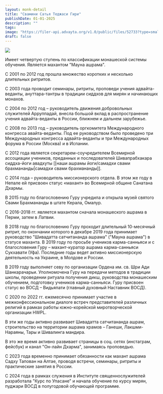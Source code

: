 ```yaml
---
layout: monk-detail
title: "Свамини Сатья Теджаси Гири"
publishDate: 01-01-2025
description: ""
tags:
image: "https://filer-api.advayta.org/v1.0/public/files/52733?type=small"
draft: false
---
```


![](https://filer-api.advayta.org/v1.0/public/files/52733?size=medium) 

 Имеет четвертую ступень по классификации монашеской системы обучения. Является махантом "Мауна ашрама".

 С 2001 по 2012 год прошла множество коротких и несколько длительных ритритов.

 С 2003 года проводит семинары, ритриты, проповеди учения адвайта-веданты, ануттара-тантры в традиции сиддхов для мирян и начинающих монахов.

 С 2004 по 2012 год – руководитель движения добровольных служителей Арруппадай, внесла большой вклад в распространение учения адвайта-веданты в России, ближнем и дальнем зарубежье.

 С 2008 по 2013 год – руководитель оргкомитета Международного конгресса авайта-веданты. Под ее руководством было проведено три Международных конгресса адвайта-веданты и три Международных форума в России (Москва) и в Испании.

 С 2012 года является секретарем-соучредителем Всемирной ассоциации учеников, преданных и последователей Шивапрабхакара сиддха-йоги авадхуты [[наши ашрамы йоги/самадхи свами брахмананды|самадхи свами брахмананды]].

 С 2014 года – руководитель миссионерского отдела. В этом же году в Непале ей присвоен статус «махант» во Всемирной общине Санатана Дхармы.

 В 2015 году по благословению Гуру учредила и открыла музей святого Свами Брахмананды в штате Керала, Омалур.

 С 2016-2018 гг. является махантом сначала монашеского ашрама в Перми, затем в Латвии.

 В 2018 году по благословению Гуру проходит длительный 10-месячный ритрит, по окончании которого в декабре 2019 года принимает руководство "Шивадатта сатчитананда ашрама" ("Мауна ашрама") в статусе маханта. В 2019 году по просьбе учеников карма-санньяси и с благословения Гуру – махант-куратор ашрама карма-санньяси Сукхавати (Уфа). Последние годы ведет активно миссионерскую деятельность на Украине, в Молдове и России.

 В 2019 году выполняет севу по организации Ордена им. св. Шри Ади Шанкарачарьи. Уполномочена Гуру на передачи методов в традиции школы, проведении ритуала получения дикш, руководства монашеским обучением, подготовку учеников карма-санньяси. Гуру присвоен статус во ВОСД – Видьяпати (главный духовный Наставник ВОСД).  

 С 2020 по 2022 гг. ежемесячно принимает участие в межконфессиональном диалоге встреч представителей различных религий в рамках работы южно-корейской миротворческой организации HWPL.

 В эти же годы активно развивает Шивадатта сатчитананда ашрам, строительство на территории ашрама храмов – Ганеши, Лакшми-Нараяны, Тары и Шивалинга мандира.

 В это же время активно развивает страницы в соц. сетях (инстаграм, фейсбук) и канал "Он-лайн Дхарма", занимаясь проповедью.

 С 2023 года временно принимает обязанности как махант ашрама Садху Тапован на Алтае, проводя встречи, семинары, ритриты и практические занятия в России.

 С 2024 года в рамках служения в Институте священнослужителей разработала "Курс по Упасане" и начала обучение по курсу мирян, пуджари ВОСД в полугодовой обучающей программе.
  
  
